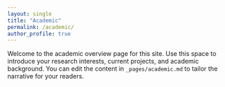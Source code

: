 ```yaml
---
layout: single
title: "Academic"
permalink: /academic/
author_profile: true
---
```


Welcome to the academic overview page for this site. Use this space to introduce your research interests, current projects, and academic background. You can edit the content in `_pages/academic.md` to tailor the narrative for your readers.

